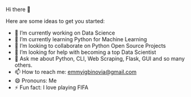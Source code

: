 Hi there 👋


Here are some ideas to get you started:

- 🔭 I’m currently working on Data Science 
- 🌱 I’m currently learning Python for Machine Learning
- 👯 I’m looking to collaborate on Python Open Source Projects
- 🤔 I’m looking for help with becoming a top Data Scientist
- 💬 Ask me about Python, CLI, Web Scraping, Flask, GUI and so many others.
- 📫 How to reach me: emmyigbinovia@gmail.com
- 😄 Pronouns: Me
- ⚡ Fun fact: I love playing FIFA
